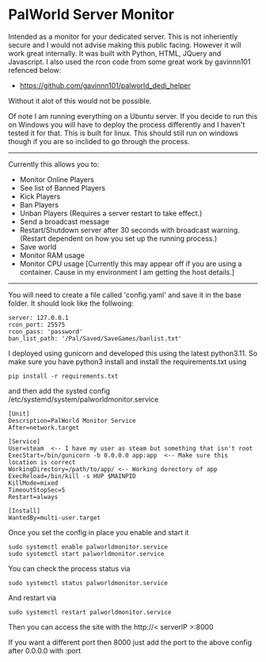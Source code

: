 # PalWorld Server Monitor

Intended as a monitor for your dedicated server.  This is not inheriently secure and I would not advise making this public facing.  However it will work great internally.  It was built with Python, HTML, JQuery and Javascript.  I also used the rcon code from some great work by gavinnn101 refenced below:

- https://github.com/gavinnn101/palworld_dedi_helper

Without it alot of this would not be possible.

Of note I am running everything on a Ubuntu server.  If you decide to run this on Windows you will have to deploy the process differently and I haven't tested it for that.  This is built for linux.  This should still run on windows though if you are so inclided to go through the process.

---

Currently this allows you to:
- Monitor Online Players
- See list of Banned Players
- Kick Players
- Ban Players
- Unban Players (Requires a server restart to take effect.)
- Send a broadcast message
- Restart/Shutdown server after 30 seconds with broadcast warning. (Restart dependent on how you set up the running process.)
- Save world
- Monitor RAM usage
- Monitor CPU usage [Currently this may appear off if you are using a container.  Cause in my environment I am getting the host details.]

---

You will need to create a file called 'config.yaml' and save it in the base folder.  It should look like the follwoing:
    
    server: 127.0.0.1
    rcon_port: 25575
    rcon_pass: 'password'
    ban_list_path: '/Pal/Saved/SaveGames/banlist.txt'

I deployed using gunicorn and developed this using the latest python3.11.
So make sure you have python3 install and install the requirements.txt using

    pip install -r requirements.txt

and then add the systed config /etc/systemd/system/palworldmonitor.service

    [Unit]
    Description=PalWorld Monitor Service
    After=network.target

    [Service]
    User=steam  <-- I have my user as steam but something that isn't root
    ExecStart=/bin/gunicorn -b 0.0.0.0 app:app  <-- Make sure this location is correct
    WorkingDirectory=/path/to/app/ <-- Working dorectory of app
    ExecReload=/bin/kill -s HUP $MAINPID
    KillMode=mixed
    TimeoutStopSec=5
    Restart=always

    [Install]
    WantedBy=multi-user.target

Once you set the config in place you enable and start it

    sudo systemctl enable palworldmonitor.service
    sudo systemctl start palworldmonitor.service

You can check the process status via

    sudo systemctl status palworldmonitor.service

And restart via

    sudo systemctl restart palworldmonitor.service

Then you can access the site with the http://< serverIP >:8000

If you want a different port then 8000 just add the port to the above config after 0.0.0.0 with :port

